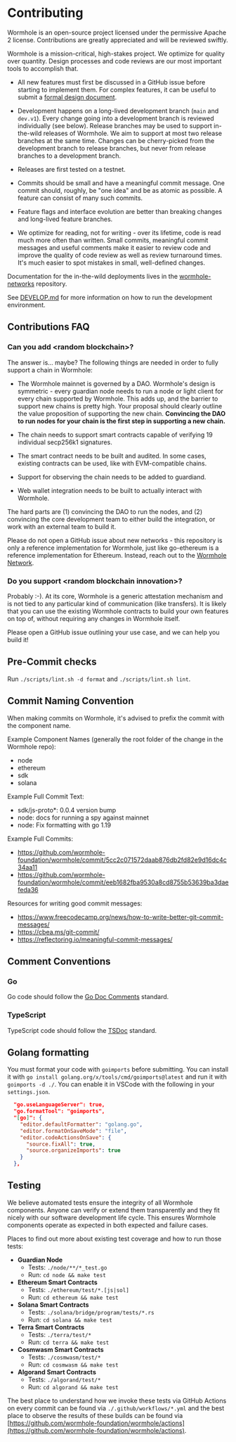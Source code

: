 # Contributing

Wormhole is an open-source project licensed under the permissive Apache 2 license. Contributions are greatly
appreciated and will be reviewed swiftly.

Wormhole is a mission-critical, high-stakes project. We optimize for quality over quantity. Design processes
and code reviews are our most important tools to accomplish that.

- All new features must first be discussed in a GitHub issue before starting to implement them. For
  complex features, it can be useful to submit a [formal design document](design/template.md).

- Development happens on a long-lived development branch (`main` and `dev.v1`).
  Every change going into a development branch is reviewed individually (see below). Release branches may be used
  to support in-the-wild releases of Wormhole. We aim to support at most two release
  branches at the same time. Changes can be cherry-picked from the development branch to release branches, but
  never from release branches to a development branch.
- Releases are first tested on a testnet.

- Commits should be small and have a meaningful commit message. One commit should, roughly, be "one idea" and
  be as atomic as possible. A feature can consist of many such commits.
- Feature flags and interface evolution are better than breaking changes and long-lived feature branches.
- We optimize for reading, not for writing - over its lifetime, code is read much more often than written.
  Small commits, meaningful commit messages and useful comments make it easier to review code and improve the
  quality of code review as well as review turnaround times. It's much easier to spot mistakes in small,
  well-defined changes.

Documentation for the in-the-wild deployments lives in the
[wormhole-networks](https://github.com/certusone/wormhole-networks) repository.

See [DEVELOP.md](./DEVELOP.md) for more information on how to run the development environment.

## Contributions FAQ

### Can you add \<random blockchain\>?

The answer is... maybe? The following things are needed in order to fully support a chain in Wormhole:

- The Wormhole mainnet is governed by a DAO. Wormhole's design is symmetric - every guardian node needs to run
  a node or light client for every chain supported by Wormhole. This adds up, and the barrier to support new
  chains is pretty high. Your proposal should clearly outline the value proposition of supporting the new chain.
  **Convincing the DAO to run nodes for your chain is the first step in supporting a new chain.**
- The chain needs to support smart contracts capable of verifying 19 individual secp256k1 signatures.

- The smart contract needs to be built and audited. In some cases, existing contracts can be used, like with
  EVM-compatible chains.
- Support for observing the chain needs to be added to guardiand.

- Web wallet integration needs to be built to actually interact with Wormhole.

The hard parts are (1) convincing the DAO to run the nodes, and (2) convincing the core development team to
either build the integration, or work with an external team to build it.

Please do not open a GitHub issue about new networks - this repository is only a reference implementation for
Wormhole, just like go-ethereum is a reference implementation for Ethereum. Instead, reach out to the
[Wormhole Network](https://wormholenetwork.com).

### Do you support \<random blockchain innovation\>?

Probably :-). At its core, Wormhole is a generic attestation mechanism and is not tied to any particular kind
of communication (like transfers). It is likely that you can use the existing Wormhole contracts to build your
own features on top of, without requiring any changes in Wormhole itself.

Please open a GitHub issue outlining your use case, and we can help you build it!

## Pre-Commit checks

Run `./scripts/lint.sh -d format` and `./scripts/lint.sh lint`.

## Commit Naming Convention

When making commits on Wormhole, it's advised to prefix the commit with the component name.

Example Component Names (generally the root folder of the change in the Wormhole repo):

- node
- ethereum
- sdk
- solana

Example Full Commit Text:

- sdk/js-proto\*: 0.0.4 version bump
- node: docs for running a spy against mainnet
- node: Fix formatting with go 1.19

Example Full Commits:

- https://github.com/wormhole-foundation/wormhole/commit/5cc2c071572daab876db2fd82e9d16dc4c34aa11
- https://github.com/wormhole-foundation/wormhole/commit/eeb1682fba9530a8cd8755b53639ba3daefeda36

Resources for writing good commit messages:

- https://www.freecodecamp.org/news/how-to-write-better-git-commit-messages/
- https://cbea.ms/git-commit/
- https://reflectoring.io/meaningful-commit-messages/

## Comment Conventions

### Go

Go code should follow the [Go Doc Comments](https://go.dev/doc/comment) standard.

### TypeScript

TypeScript code should follow the [TSDoc](https://tsdoc.org/) standard.

## Golang formatting

You must format your code with `goimports` before submitting.
You can install it with `go install golang.org/x/tools/cmd/goimports@latest` and run it with `goimports -d ./`.
You can enable it in VSCode with the following in your `settings.json`.

```json
  "go.useLanguageServer": true,
  "go.formatTool": "goimports",
  "[go]": {
    "editor.defaultFormatter": "golang.go",
    "editor.formatOnSaveMode": "file",
    "editor.codeActionsOnSave": {
      "source.fixAll": true,
      "source.organizeImports": true
    }
  },
```

## Testing

We believe automated tests ensure the integrity of all Wormhole components. Anyone can verify or extend them transparently and they fit nicely with our software development life cycle. This ensures Wormhole components operate as expected in both expected and failure cases.

Places to find out more about existing test coverage and how to run those tests:

- **Guardian Node**
  - Tests: `./node/**/*_test.go`
  - Run: `cd node && make test`
- **Ethereum Smart Contracts**
  - Tests: `./ethereum/test/*.[js|sol]`
  - Run: `cd ethereum && make test`
- **Solana Smart Contracts**
  - Tests: `./solana/bridge/program/tests/*.rs`
  - Run: `cd solana && make test`
- **Terra Smart Contracts**
  - Tests: `./terra/test/*`
  - Run: `cd terra && make test`
- **Cosmwasm Smart Contracts**
  - Tests: `./cosmwasm/test/*`
  - Run: `cd cosmwasm && make test`
- **Algorand Smart Contracts**
  - Tests: `./algorand/test/*`
  - Run: `cd algorand && make test`

The best place to understand how we invoke these tests via GitHub Actions on every commit can be found via `./.github/workflows/*.yml` and the best place to observe the results of these builds can be found via [https://github.com/wormhole-foundation/wormhole/actions](https://github.com/wormhole-foundation/wormhole/actions).
